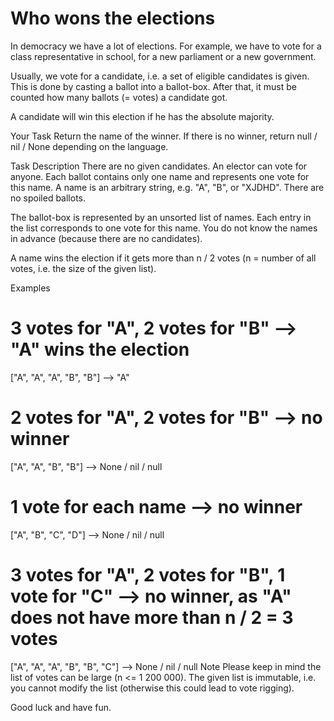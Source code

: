 # Who wons the elections

In democracy we have a lot of elections. For example, we have to vote for a class representative in school, for a new parliament or a new government.

Usually, we vote for a candidate, i.e. a set of eligible candidates is given. This is done by casting a ballot into a ballot-box. After that, it must be counted how many ballots (= votes) a candidate got.

A candidate will win this election if he has the absolute majority.

Your Task
Return the name of the winner. If there is no winner, return null / nil / None depending on the language.

Task Description
There are no given candidates. An elector can vote for anyone. Each ballot contains only one name and represents one vote for this name. A name is an arbitrary string, e.g. "A", "B", or "XJDHD". There are no spoiled ballots.

The ballot-box is represented by an unsorted list of names. Each entry in the list corresponds to one vote for this name. You do not know the names in advance (because there are no candidates).

A name wins the election if it gets more than n / 2 votes (n = number of all votes, i.e. the size of the given list).

Examples
# 3 votes for "A", 2 votes for "B"  -->  "A" wins the election
["A", "A", "A", "B", "B"]  -->  "A"

# 2 votes for "A", 2 votes for "B"  -->  no winner
["A", "A", "B", "B"]  -->  None / nil / null

# 1 vote for each name --> no winner
["A", "B", "C", "D"]  -->  None / nil / null

# 3 votes for "A", 2 votes for "B", 1 vote for "C"  -->  no winner, as "A" does not have more than n / 2 = 3 votes
["A", "A", "A", "B", "B", "C"] -->  None / nil / null
Note
Please keep in mind the list of votes can be large (n <= 1 200 000). The given list is immutable, i.e. you cannot modify the list (otherwise this could lead to vote rigging).

Good luck and have fun.


